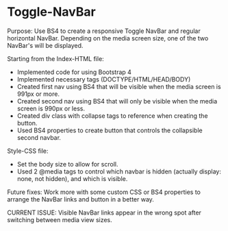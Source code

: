 # Toggle-NavBar
Purpose: Use BS4 to create a responsive Toggle NavBar and regular horizontal NavBar. Depending on the media screen size, one of the two NavBar's will be displayed.

Starting from the Index-HTML file:
- Implemented code for using Bootstrap 4
- Implemented necessary tags (DOCTYPE/HTML/HEAD/BODY)
- Created first nav using BS4 that will be visible when the media screen is 991px or more.
- Created second nav using BS4 that will only be visible when the media screen is 990px or less.
- Created div class with collapse tags to reference when creating the button.
- Used BS4 properties to create button that controls the collapsible second navbar.

Style-CSS file:
- Set the body size to allow for scroll.
- Used 2 @media tags to control which navbar is hidden (actually display: none, not hidden), and which is visible.

Future fixes: Work more with some custom CSS or BS4 properties to arrange the NavBar links and button in a better way.

CURRENT ISSUE: Visible NavBar links appear in the wrong spot after switching between media view sizes.
